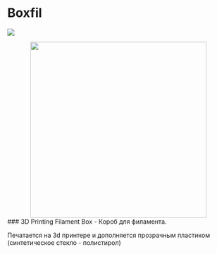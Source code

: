 # Boxfil

![](https://user-images.githubusercontent.com/86842444/146811854-b955062f-1d53-4619-ac2b-777ce00a8cc7.png)
<div align="center">
    <img src="https://user-images.githubusercontent.com/86842444/146811854-b955062f-1d53-4619-ac2b-777ce00a8cc7.png" width="400px"</img> 
</div>
### 3D Printing Filament Box - Короб для филамента. 

Печатается на 3d принтере и дополняется прозрачным пластиком (синтетическое стекло - полистирол)
